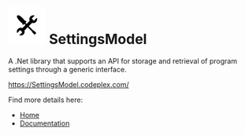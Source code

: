 <h1><img src="https://github.com/Dirkster99/Docu/blob/master/SettingsModel/ProjectIcon.png">&nbsp;SettingsModel</h1>
A .Net library that supports an API for storage and retrieval of program settings through a generic interface.

https://SettingsModel.codeplex.com/

Find more details here:
- [Home](https://github.com/Dirkster99/SettingsModel/blob/master/1.0/01_docs/Home.md)
- [Documentation](https://github.com/Dirkster99/SettingsModel/blob/master/1.0/01_docs/Documentation.md)
